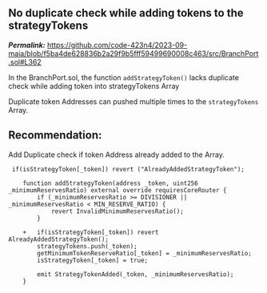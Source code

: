 ## No duplicate check while adding tokens to the strategyTokens

***Permalink:*** https://github.com/code-423n4/2023-09-maia/blob/f5ba4de628836b2a29f9b5fff59499690008c463/src/BranchPort.sol#L362

In the BranchPort.sol, the function `addStrategyToken()` lacks duplicate check while adding token into strategyTokens Array

Duplicate token Addresses can pushed multiple times to the `strategyTokens` Array.

## Recommendation:
Add Duplicate check if token Address already added to the Array.
```solidity
 if(isStrategyToken[_token]) revert ("AlreadyAddedStrategyToken");
```

```solidity
    function addStrategyToken(address _token, uint256 _minimumReservesRatio) external override requiresCoreRouter {
        if (_minimumReservesRatio >= DIVISIONER || _minimumReservesRatio < MIN_RESERVE_RATIO) {
            revert InvalidMinimumReservesRatio();
        }

    +   if(isStrategyToken[_token]) revert AlreadyAddedStrategyToken();
        strategyTokens.push(_token);
        getMinimumTokenReserveRatio[_token] = _minimumReservesRatio;
        isStrategyToken[_token] = true;

        emit StrategyTokenAdded(_token, _minimumReservesRatio);
    }
```

